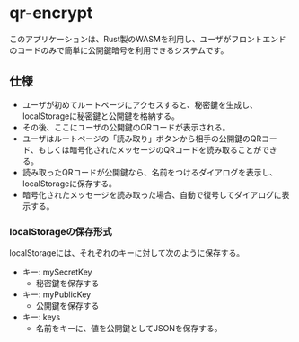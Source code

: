 # qr-encrypt

このアプリケーションは、Rust製のWASMを利用し、ユーザがフロントエンドのコードのみで簡単に公開鍵暗号を利用できるシステムです。

## 仕様

- ユーザが初めてルートページにアクセスすると、秘密鍵を生成し、localStorageに秘密鍵と公開鍵を格納する。
- その後、ここにユーザの公開鍵のQRコードが表示される。
- ユーザはルートページの「読み取り」ボタンから相手の公開鍵のQRコード、もしくは暗号化されたメッセージのQRコードを読み取ることができる。
- 読み取ったQRコードが公開鍵なら、名前をつけるダイアログを表示し、localStorageに保存する。
- 暗号化されたメッセージを読み取った場合、自動で復号してダイアログに表示する。

### localStorageの保存形式

localStorageには、それぞれのキーに対して次のように保存する。

- キー: mySecretKey
  - 秘密鍵を保存する
- キー: myPublicKey
  - 公開鍵を保存する
- キー: keys
  - 名前をキーに、値を公開鍵としてJSONを保存する。
